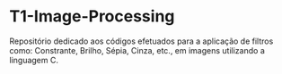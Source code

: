 # T1-Image-Processing

Repositório dedicado aos códigos efetuados para a aplicação de filtros como: Constrante, Brilho, Sépia, Cinza, etc., em imagens utilizando a linguagem C.
